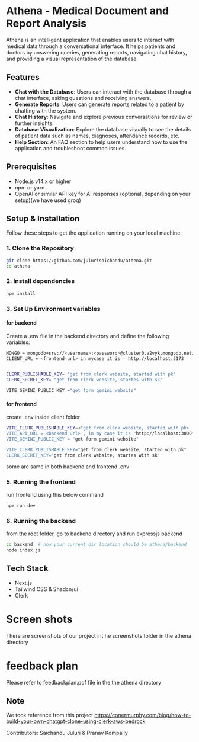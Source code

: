 # Athena - Medical Document and Report Analysis

Athena is an intelligent application that enables users to interact with medical data through a conversational interface. It helps patients and doctors by answering queries, generating reports, navigating chat history, and providing a visual representation of the database.

## Features
- **Chat with the Database**: Users can interact with the database through a chat interface, asking questions and receiving answers.
- **Generate Reports**: Users can generate reports related to a patient by chatting with the system.
- **Chat History**: Navigate and explore previous conversations for review or further insights.
- **Database Visualization**: Explore the database visually to see the details of patient data such as names, diagnoses, attendance records, etc.
- **Help Section**: An FAQ section to help users understand how to use the application and troubleshoot common issues.

## Prerequisites
- Node.js v14.x or higher
- npm or yarn
- OpenAI or similar API key for AI responses (optional, depending on your setup)(we have used groq)

## Setup & Installation
Follow these steps to get the application running on your local machine:

### 1. Clone the Repository
```bash
git clone https://github.com/julurisaichandu/athena.git
cd athena
```
### 2. Install dependencies
```bash
npm install
```

### 3. Set Up Environment variables
<!-- #### for authentication
To do this, first, paste the ENVs you copied from the Clerk dashboard into your `.env.local` file from earlier so it now looks something like this.
```bash
NEXT_PUBLIC_CLERK_PUBLISHABLE_KEY="<get this from clerk>"
CLERK_SECRET_KEY="<get this from clerk>"
```
follow this blog for authentication setup - https://conermurphy.com/blog/how-to-build-your-own-chatgpt-clone-using-clerk-aws-bedrock
-->
#### for backend
Create a .env file in the backend directory and define the following variables:

```bash
MONGO = mongodb+srv://<username>:<password>@cluster0.a2vyk.mongodb.net/?retryWrites=true&w=majority&appName=<clusetername>
CLIENT_URL = <frontend-url> in mycase it is - http://localhost:5173


CLERK_PUBLISHABLE_KEY= "get from clerk website, started with pk"
CLERK_SECRET_KEY= "get from clerk website, startes with sk"

VITE_GEMINI_PUBLIC_KEY ="get form gemini website"
```
#### for frontend
create .env inside client folder
```bash
VITE_CLERK_PUBLISHABLE_KEY=<"get from clerk website, started with pk>
VITE_API_URL = <backend url> , in my case it is "http://localhost:3000"
VITE_GEMINI_PUBLIC_KEY = "get form gemini website"

VITE_CLERK_PUBLISHABLE_KEY="get from clerk website, started with pk"
CLERK_SECRET_KEY="get from clerk website, startes with sk"
```
some are same in both backend and frontend .env

### 5. Running the frontend
run frontend using this below command

```bash
npm run dev
```
### 6. Running the backend
from the root folder, go to backend directory and run expressjs backend
```bash
cd backend  # now your current dir location should be athena/backend
node index.js
```

## Tech Stack
- Next.js
- Tailwind CSS & Shadcn/ui
- Clerk

# Screen shots
There are screenshots of our project int he screenshots folder in the athena directory

# feedback plan
Please refer to feedbackplan.pdf file in the the athena directory

## Note
We took reference from this project
https://conermurphy.com/blog/how-to-build-your-own-chatgpt-clone-using-clerk-aws-bedrock

Contributors:
Saichandu Juluri & Pranav Kompally
